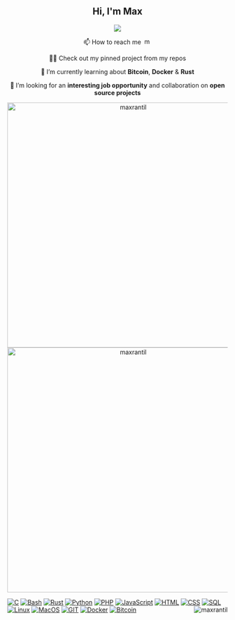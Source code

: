 <h2 align="center">Hi, I'm Max</h2>

<p align="center"><img src="https://readme-typing-svg.herokuapp.com/?lines=A%20passionate%20developer%20from%20Sweden;Student%20of%20school%2042%20-%20Hive%20Helsinki;Always%20learning;And%20unlearning%20〠&font=Fira%20Code&center=true&width=700&height=45&color=3382FF&vCenter=true&size=22"></p>
 
 <p align="center">📫 How to reach me <a href="https://www.linkedin.com/mwlite/in/max-rantil-b5b1701a5" target="blank" ><img float="center" src="https://raw.githubusercontent.com/rahuldkjain/github-profile-readme-generator/master/src/images/icons/Social/linked-in-alt.svg" alt="maxrantil" height="15" width="20" /></a></p>
 
  <p align="center">👨‍💻 Check out my pinned project from my repos </p>
 
 <p align="center">🌱 I’m currently learning about <b>Bitcoin</b>, <b>Docker</b> & <b>Rust</b> </p>
 
 <p align="center">🤝 I’m looking for an <b>interesting job opportunity</b> and collaboration on <b>open source projects</b></p>

<p align="center">
 <img src="https://github-readme-stats.vercel.app/api/top-langs?username=maxrantil&show_icons=true&theme=gruvbox&locale=en&layout=compact" alt="maxrantil" style="height: 14vh"/>
 <img src="https://github-readme-stats.vercel.app/api?username=maxrantil&show_icons=true&theme=gruvbox&locale=en" alt="maxrantil" style="height: 14vh"/> 
</p>


 
<div>
 
 <a href=""> ![C](https://img.shields.io/badge/-C-000?&logo=C)</a>
 <a href=""> ![Bash](https://img.shields.io/badge/-Bash-000?&logo=gnu-bash)</a>
 <a href=""> ![Rust](https://img.shields.io/badge/-Rust-000?&logo=rust)</a>
 <a href=""> ![Python](https://img.shields.io/badge/-Python-000?&logo=python)</a>
 <a href=""> ![PHP](https://img.shields.io/badge/-PHP-000?&logo=PHP)</a>
 <a href=""> ![JavaScript](https://img.shields.io/badge/-JavaScript-000?&logo=JavaScript)</a>
 <a href=""> ![HTML](https://img.shields.io/badge/-HTML-000?&logo=HTML)</a>
 <a href=""> ![CSS](https://img.shields.io/badge/-CSS-000?&logo=CSS)</a>
 <a href=""> ![SQL](https://img.shields.io/badge/-SQL-000?&logo=MySQL)</a>
 <a href=""> ![Linux](https://img.shields.io/badge/-Linux-000?&logo=Linux)</a>
 <a href=""> ![MacOS](https://img.shields.io/badge/-MacOS-000?&logo=MacOS)</a>
 <a href=""> ![GIT](https://img.shields.io/badge/-GIT-000?&logo=GIT)</a>
 <a href=""> ![Docker](https://img.shields.io/badge/-Docker-000?&logo=docker)</a>
 <a href=""> ![Bitcoin](https://img.shields.io/badge/-Bitcoin-000?&logo=bitcoin)</a>
 <img align="right" src="https://komarev.com/ghpvc/?username=maxrantil&label=views&color=0e75b6&style=flat" alt="maxrantil"/>
</div>


